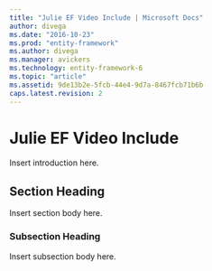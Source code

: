 ```yaml
---
title: "Julie EF Video Include | Microsoft Docs"
author: divega
ms.date: "2016-10-23"
ms.prod: "entity-framework"
ms.author: divega
ms.manager: avickers
ms.technology: entity-framework-6
ms.topic: "article"
ms.assetid: 9de13b2e-5fcb-44e4-9d7a-8467fcb71b6b
caps.latest.revision: 2
---
```

# Julie EF Video Include
Insert introduction here.  
  
## Section Heading  
 Insert section body here.  
  
### Subsection Heading  
 Insert subsection body here.